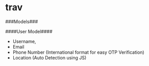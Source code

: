 # trav

###Models###

####User Model####
- Username,
- Email
- Phone Number (International format for easy OTP Verification)
- Location (Auto Detection using JS)
